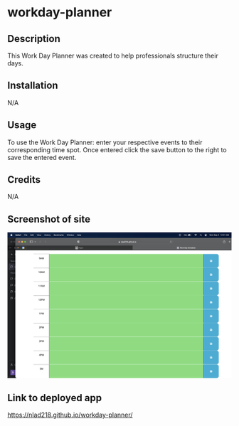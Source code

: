 # workday-planner

## Description

This Work Day Planner was created to help professionals structure their days.

## Installation

N/A

## Usage

To use the Work Day Planner: enter your respective events to their corresponding time spot. Once entered click the save button to the right to save the entered event.

## Credits

N/A

## Screenshot of site

![Alt text](<Screenshot 2023-09-04 at 12.31.03 AM.png>)

## Link to deployed app

https://nlad218.github.io/workday-planner/
